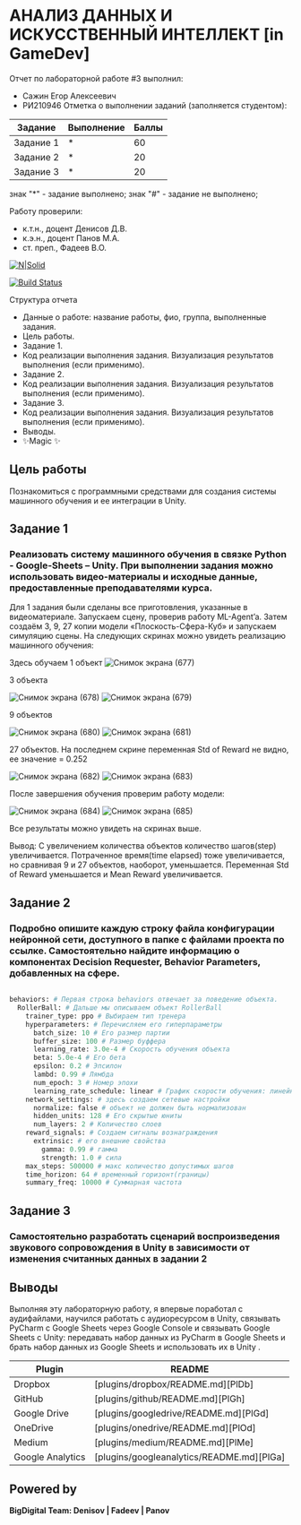 # АНАЛИЗ ДАННЫХ И ИСКУССТВЕННЫЙ ИНТЕЛЛЕКТ [in GameDev]
Отчет по лабораторной работе #3 выполнил:
- Сажин Егор Алексеевич
- РИ210946
Отметка о выполнении заданий (заполняется студентом):

| Задание | Выполнение | Баллы |
| ------ | ------ | ------ |
| Задание 1 | * | 60 |
| Задание 2 | * | 20 |
| Задание 3 | * | 20 |

знак "*" - задание выполнено; знак "#" - задание не выполнено;

Работу проверили:
- к.т.н., доцент Денисов Д.В.
- к.э.н., доцент Панов М.А.
- ст. преп., Фадеев В.О.

[![N|Solid](https://cldup.com/dTxpPi9lDf.thumb.png)](https://nodesource.com/products/nsolid)

[![Build Status](https://travis-ci.org/joemccann/dillinger.svg?branch=master)](https://travis-ci.org/joemccann/dillinger)

Структура отчета

- Данные о работе: название работы, фио, группа, выполненные задания.
- Цель работы.
- Задание 1.
- Код реализации выполнения задания. Визуализация результатов выполнения (если применимо).
- Задание 2.
- Код реализации выполнения задания. Визуализация результатов выполнения (если применимо).
- Задание 3.
- Код реализации выполнения задания. Визуализация результатов выполнения (если применимо).
- Выводы.
- ✨Magic ✨

## Цель работы
Познакомиться с программными средствами для создания системы машинного обучения и ее интеграции в Unity.

## Задание 1
### Реализовать систему машинного обучения в связке Python - Google-Sheets – Unity. При выполнении задания можно использовать видео-материалы и исходные данные, предоставленные преподавателями курса.

Для 1 задания были сделаны все приготовления, указанные в видеоматериале. Запускаем сцену, проверив работу ML-Agent’a. 
Затем создаём 3, 9, 27 копии модели «Плоскость-Сфера-Куб» и запускаем симуляцию сцены. На следующих скринах можно увидеть реализацию машинного обучения:

Здесь обучаем 1 объект
![Снимок экрана (677)](https://user-images.githubusercontent.com/102538132/197032998-ce8d361c-3581-413f-b3e3-394c30039b9f.png)

3 объекта

![Снимок экрана (678)](https://user-images.githubusercontent.com/102538132/197033017-cf3d4548-579a-464f-812b-d020d9e250ad.png)
![Снимок экрана (679)](https://user-images.githubusercontent.com/102538132/197033029-ec285a26-51fe-4fb3-9d96-314c0d30eafd.png)

9 объектов

![Снимок экрана (680)](https://user-images.githubusercontent.com/102538132/197033039-eddd6635-53bd-4771-a60f-b3d3dfc29d0f.png)
![Снимок экрана (681)](https://user-images.githubusercontent.com/102538132/197033064-0dc29175-4a17-453a-bb08-93ed213ba89f.png)

27 объектов. На последнем скрине переменная Std of Reward не видно, ее значение = 0.252

![Снимок экрана (682)](https://user-images.githubusercontent.com/102538132/197033112-e6adfeaf-5df8-46a5-b780-73de16c7d5c3.png)
![Снимок экрана (683)](https://user-images.githubusercontent.com/102538132/197033132-af89474e-974d-4911-b7dc-400a3ca214e0.png)

После завершения обучения проверим работу модели: 


![Снимок экрана (684)](https://user-images.githubusercontent.com/102538132/197033324-2febd4de-26be-4189-8be8-f1b24b69eddd.png)
![Снимок экрана (685)](https://user-images.githubusercontent.com/102538132/197033338-e51aad29-af01-4894-843b-f40091a3c2ae.png)

Все результаты можно увидеть на скринах выше.

Вывод: С увеличением количества объектов количество шагов(step) увеличивается. Потраченное время(time elapsed) тоже увеличивается, но сравнивая 9 и 27 объектов, наоборот, уменьшается. Переменная Std of Reward уменьшается и Mean Reward увеличивается.


## Задание 2
### Подробно опишите каждую строку файла конфигурации нейронной сети, доступного в папке с файлами проекта по ссылке. Самостоятельно найдите информацию о компонентах Decision Requester, Behavior Parameters, добавленных на сфере.
 

```py

behaviors: # Первая строка behaviors отвечает за поведение объекта.
  RollerBall: # Дальше мы описываем объект RollerBall
    trainer_type: ppo # Выбираем тип тренера
    hyperparameters: # Перечисляем его гиперпараметры
      batch_size: 10 # Его размер партии
      buffer_size: 100 # Размер буффера
      learning_rate: 3.0e-4 # Скорость обучения объекта
      beta: 5.0e-4 # Его бета
      epsilon: 0.2 # Эпсилон
      lambd: 0.99 # Лямбда
      num_epoch: 3 # Номер эпохи
      learning_rate_schedule: linear # График скорости обучения: линейный
    network_settings: # здесь создаем сетевые настройки
      normalize: false # объект не должен быть нормализован
      hidden_units: 128 # Его скрытые юниты
      num_layers: 2 # Количество слоев
    reward_signals: # Создаем сигналы вознаграждения
      extrinsic: # его внешние свойства
        gamma: 0.99 # гамма
        strength: 1.0 # сила
    max_steps: 500000 # макс количество допустимых шагов
    time_horizon: 64 # временный горизонт(границы)
    summary_freq: 10000 # Суммарная частота

```


## Задание 3
### Самостоятельно разработать сценарий воспроизведения звукового сопровождения в Unity в зависимости от изменения считанных данных в задании 2



## Выводы
Выполняя эту лабораторную работу, я впервые поработал с аудифайлами, научился работать с аудиоресурсом в Unity, связывать PyCharm с Google Sheets через Google Console и связывать Google Sheets с Unity: передавать набор данных из PyCharm в Google Sheets и брать набор данных из Google Sheets и использовать их в Unity .


| Plugin | README |
| ------ | ------ |
| Dropbox | [plugins/dropbox/README.md][PlDb] |
| GitHub | [plugins/github/README.md][PlGh] |
| Google Drive | [plugins/googledrive/README.md][PlGd] |
| OneDrive | [plugins/onedrive/README.md][PlOd] |
| Medium | [plugins/medium/README.md][PlMe] |
| Google Analytics | [plugins/googleanalytics/README.md][PlGa] |

## Powered by

**BigDigital Team: Denisov | Fadeev | Panov**
